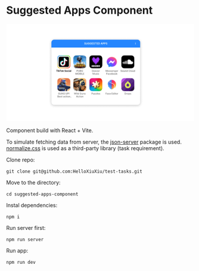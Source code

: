 # Suggested Apps Component

![screenshot](preview-image.png)

Component build with React + Vite.

To simulate fetching data from server, the [json-server](https://www.npmjs.com/package/json-server) package is used. [normalize.css](https://www.npmjs.com/package/normalize.css) is used as a third-party library (task requirement).

Clone repo:
```
git clone git@github.com:HelloXiuXiu/test-tasks.git
```

Move to the directory:
```
cd suggested-apps-component
```


Instal dependencies:
```
npm i
```

Run server first:
```
npm run server
```

Run app:
```
npm run dev
```